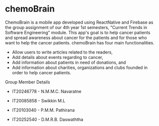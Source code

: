 # chemoBrain

ChemoBrain is a mobile app developed using ReactNative and Firebase as the group assignment of our 4th year 1st semesters, "Current Trends in Software Engineering" module. 
This app's goal is to help cancer patients and spread awareness about cancer for the patients and for those who want to help the cancer patients. 
chemoBrain has four main functionalities. 
 * Allow users to write articles related to the readers,
 * Add details about events regarding to cancer,
 * Add information about patients in need of donations, and 
 * Add information about charities, organizations and clubs founded in order to help cancer patients.

 Group Member Details
 * IT20246778 - N.M.M.C. Navaratne
 
 * IT20085858 - Swikkin M.L
 
 * IT20103040 - P.M.M. Pathirana
 
 * IT20252540 - D.M.R.B. Daswaththa
